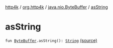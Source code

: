 [http4k](../../index.md) / [org.http4k](../index.md) / [java.nio.ByteBuffer](index.md) / [asString](./as-string.md)

# asString

`fun `[`ByteBuffer`](https://docs.oracle.com/javase/9/docs/api/java/nio/ByteBuffer.html)`.asString(): `[`String`](https://kotlinlang.org/api/latest/jvm/stdlib/kotlin/-string/index.html) [(source)](https://github.com/http4k/http4k/blob/master/http4k-core/src/main/kotlin/org/http4k/KotlinExtensions.kt#L8)
